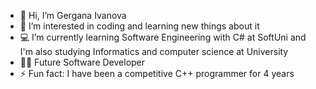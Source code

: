 - 👋 Hi, I’m Gergana Ivanova
- 👀 I’m interested in coding and learning new things about it
- 💻 I’m currently learning Software Engineering with C# at SoftUni and I'm also studying Informatics and computer science at University
- 👩‍💻 Future Software Developer 
- ⚡ Fun fact: I have been a competitive C++ programmer for 4 years

<!---
geriivanova/geriivanova is a ✨ special ✨ repository because its `README.md` (this file) appears on your GitHub profile.
You can click the Preview link to take a look at your changes.
--->
